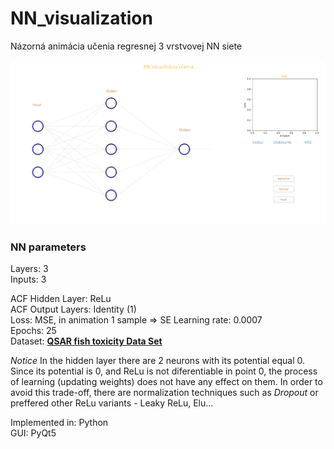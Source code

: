 # NN_visualization

Názorná animácia učenia regresnej 3 vrstvovej NN siete
 
![NN_visualization](https://github.com/PavolGrofcik/NN_visualization/blob/main/NN_visualization_new.gif)

### NN parameters
Layers: 3  
Inputs: 3  

ACF Hidden Layer: ReLu  
ACF Output Layers: Identity (1)  
Loss: MSE, in animation 1 sample => SE 
Learning rate: 0.0007  
Epochs: 25  
Dataset: **[QSAR fish toxicity Data Set](https://archive.ics.uci.edu/ml/datasets/QSAR+fish+toxicity)**  

*Notice*
In the hidden layer there are 2 neurons with its potential equal 0. Since its potential is 0, and 
ReLu is not diferentiable in point 0, the process of learning (updating weights) does not have
any effect on them. In order to avoid this trade-off, there are normalization techniques such as 
*Dropout* or preffered other ReLu variants - Leaky ReLu, Elu... 
  
  

  
Implemented in: Python  
GUI: PyQt5 
